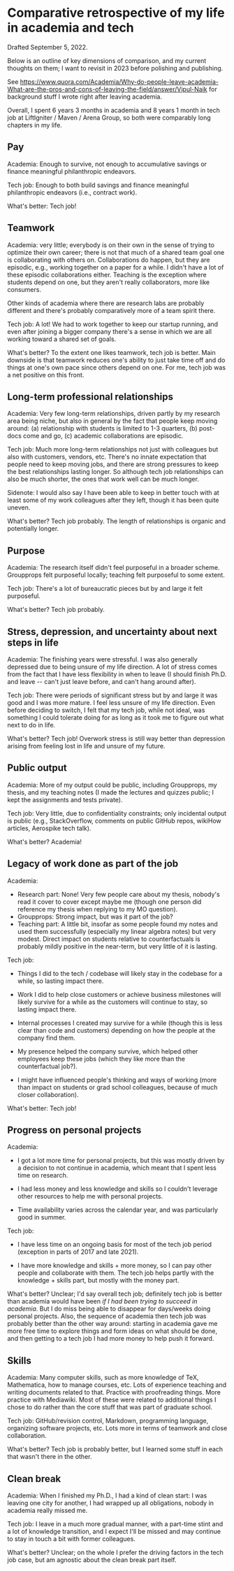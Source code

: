# Comparative retrospective of my life in academia and tech

Drafted September 5, 2022.

Below is an outline of key dimensions of comparison, and my current
thoughts on them; I want to revisit in 2023 before polishing and publishing.

See
https://www.quora.com/Academia/Why-do-people-leave-academia-What-are-the-pros-and-cons-of-leaving-the-field/answer/Vipul-Naik
for background stuff I wrote right after leaving academia.

Overall, I spent 6 years 3 months in academia and 8 years 1 month in
tech job at LiftIgniter / Maven / Arena Group, so both were comparably
long chapters in my life.

## Pay

Academia: Enough to survive, not enough to accumulative savings or
finance meaningful philanthropic endeavors.

Tech job: Enough to both build savings and finance meaningful
philanthropic endeavors (i.e., contract work).

What's better: Tech job!

## Teamwork

Academia: very little; everybody is on their own in the sense of
trying to optimize their own career; there is not that much of a
shared team goal one is collaborating with others on. Collaborations
do happen, but they are episodic, e.g., working together on a paper
for a while. I didn't have a lot of these episodic collaborations
either. Teaching is the exception where students depend on one, but
they aren't really collaborators, more like consumers.

Other kinds of academia where there are research labs are probably
different and there's probably comparatively more of a team spirit
there.

Tech job: A lot! We had to work together to keep our startup running,
and even after joining a bigger company there's a sense in which we
are all working toward a shared set of goals.

What's better? To the extent one likes teamwork, tech job is
better. Main downside is that teamwork reduces one's ability to just
take time off and do things at one's own pace since others depend on
one. For me, tech job was a net positive on this front.

## Long-term professional relationships

Academia: Very few long-term relationships, driven partly by my
research area being niche, but also in general by the fact that people
keep moving around: (a) relationship with students is limited to 1-3
quarters, (b) post-docs come and go, (c) academic collaborations are
episodic.

Tech job: Much more long-term relationships not just with colleagues
but also with customers, vendors, etc. There's no innate expectation
that people need to keep moving jobs, and there are strong pressures
to keep the best relationships lasting longer. So although tech job
relationships can also be much shorter, the ones that work well can be
much longer.

Sidenote: I would also say I have been able to keep in better touch
with at least some of my work colleagues after they left, though it
has been quite uneven.

What's better? Tech job probably. The length of relationships is
organic and potentially longer.

## Purpose

Academia: The research itself didn't feel purposeful in a broader
scheme. Groupprops felt purposeful locally; teaching felt purposeful
to some extent.

Tech job: There's a lot of bureaucratic pieces but by and large it
felt purposeful.

What's better? Tech job probably.

## Stress, depression, and uncertainty about next steps in life

Academia: The finishing years were stressful. I was also generally
depressed due to being unsure of my life direction. A lot of stress
comes from the fact that I have less flexibility in when to leave (I
should finish Ph.D. and leave -- can't just leave before, and can't
hang around after).

Tech job: There were periods of significant stress but by and large it
was good and I was more mature. I feel less unsure of my life
direction. Even before deciding to switch, I felt that my tech job,
while not ideal, was something I could tolerate doing for as long as
it took me to figure out what next to do in life.

What's better? Tech job! Overwork stress is still way better than
depression arising from feeling lost in life and unsure of my future.

## Public output

Academia: More of my output could be public, including Groupprops, my
thesis, and my teaching notes (I made the lectures and quizzes public;
I kept the assignments and tests private).

Tech job: Very little, due to confidentiality constraints; only
incidental output is public (e.g., StackOverflow, comments on public
GitHub repos, wikiHow articles, Aerospike tech talk).

What's better? Academia!

## Legacy of work done as part of the job

Academia:

* Research part: None! Very few people care about my thesis, nobody's
  read it cover to cover except maybe me (though one person did
  reference my thesis when replying to my MO question).
* Groupprops: Strong impact, but was it part of the job?
* Teaching part: A little bit, insofar as some people found my notes
  and used them successfully (especially my linear algebra notes) but
  very modest. Direct impact on students relative to counterfactuals
  is probably mildly positive in the near-term, but very little of it
  is lasting.

Tech job:

* Things I did to the tech / codebase will likely stay in the codebase
  for a while, so lasting impact there.

* Work I did to help close customers or achieve business milestones
  will likely survive for a while as the customers will continue to
  stay, so lasting impact there.

* Internal processes I created may survive for a while (though this is
  less clear than code and customers) depending on how the people at
  the company find them.

* My presence helped the company survive, which helped other employees
  keep these jobs (which they like more than the counterfactual job?).

* I might have influenced people's thinking and ways of working (more
  than impact on students or grad school colleagues, because of much
  closer collaboration).

What's better: Tech job!

## Progress on personal projects

Academia:

* I got a lot more time for personal projects, but this was mostly
  driven by a decision to not continue in academia, which meant that I
  spent less time on research.

* I had less money and less knowledge and skills so I couldn't
  leverage other resources to help me with personal projects.

* Time availability varies across the calendar year, and was
  particularly good in summer.

Tech job:

* I have less time on an ongoing basis for most of the tech job period
  (exception in parts of 2017 and late 2021).

* I have more knowledge and skills + more money, so I can pay other
  people and collaborate with them. The tech job helps partly with the
  knowledge + skills part, but mostly with the money part.

What's better? Unclear; I'd say overall tech job; definitely tech job
is better than academia would have been *if I had been trying to
succeed in academia*. But I do miss being able to disappear for
days/weeks doing personal projects. Also, the sequence of academia
then tech job was probably better than the other way around: starting
in academia gave me more free time to explore things and form ideas on
what should be done, and then getting to a tech job I had more money
to help push it forward.

## Skills

Academia: Many computer skills, such as more knowledge of TeX,
Mathematica, how to manage courses, etc. Lots of experience teaching
and writing documents related to that. Practice with proofreading
things. More practice with Mediawiki. Most of these were related to
additional things I chose to do rather than the core stuff that was
part of graduate school.

Tech job: GitHub/revision control, Markdown, programming language,
organizing software projects, etc. Lots more in terms of teamwork and
close collaboration.

What's better? Tech job is probably better, but I learned some stuff
in each that wasn't there in the other.

## Clean break

Academia: When I finished my Ph.D., I had a kind of clean start: I was
leaving one city for another, I had wrapped up all obligations, nobody
in academia really missed me.

Tech job: I leave in a much more gradual manner, with a part-time
stint and a lot of knowledge transition, and I expect I'll be missed
and may continue to stay in touch a bit with former colleagues.

What's better? Unclear; on the whole I prefer the driving factors in
the tech job case, but am agnostic about the clean break part itself.
